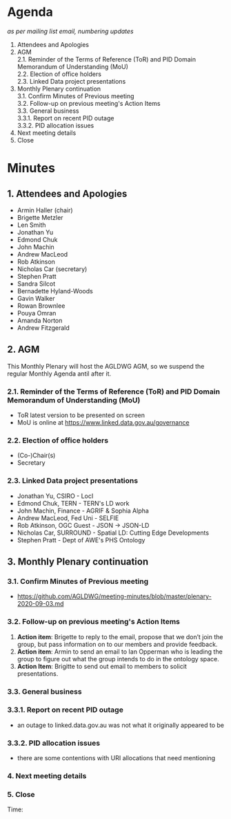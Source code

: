 # Agenda
*as per mailing list email, numbering updates*

1. Attendees and Apologies  
2. AGM  
2.1. Reminder of the Terms of Reference (ToR) and PID Domain Memorandum of Understanding (MoU)  
2.2. Election of office holders  
2.3. Linked Data project presentations  
3. Monthly Plenary continuation  
3.1. Confirm Minutes of Previous meeting  
3.2. Follow-up on previous meeting's Action Items  
3.3. General business  
3.3.1. Report on recent PID outage  
3.3.2. PID allocation issues  
4. Next meeting details  
5. Close  


# Minutes

## 1. Attendees and Apologies
  - Armin Haller (chair)
  - Brigette Metzler
  - Len Smith
  - Jonathan Yu
  - Edmond Chuk
  - John Machin
  - Andrew MacLeod
  - Rob Atkinson 
  - Nicholas Car (secretary)
  - Stephen Pratt
  - Sandra Silcot
  - Bernadette Hyland-Woods
  - Gavin Walker
  - Rowan Brownlee
  - Pouya Omran
  - Amanda Norton
  - Andrew Fitzgerald
 
    

## 2. AGM
This Monthly Plenary will host the AGLDWG AGM, so we suspend the regular Monthly Agenda antil after it.

### 2.1. Reminder of the Terms of Reference (ToR) and PID Domain Memorandum of Understanding (MoU)
  - ToR latest version to be presented on screen
  - MoU is online at https://www.linked.data.gov.au/governance

### 2.2. Election of office holders
  - (Co-)Chair(s)
  - Secretary

### 2.3. Linked Data project presentations
  - Jonathan Yu, CSIRO - LocI
  - Edmond Chuk, TERN - TERN's LD work
  - John Machin, Finance - AGRIF & Sophia Alpha
  - Andrew MacLeod, Fed Uni - SELFIE
  - Rob Atkinson, OGC Guest - JSON -> JSON-LD
  - Nicholas Car, SURROUND - Spatial LD: Cutting Edge Developments
  - Stephen Pratt - Dept of AWE's PHS Ontology

## 3. Monthly Plenary continuation

### 3.1. Confirm Minutes of Previous meeting
  - https://github.com/AGLDWG/meeting-minutes/blob/master/plenary-2020-09-03.md

### 3.2. Follow-up on previous meeting's Action Items
1. **Action item**: Brigette to reply to the email, propose that we don’t join the group, but pass information on to our members and provide feedback.
2. **Action item**: Armin to send an email to Ian Opperman who is leading the group to figure out what the group intends to do in the ontology space.
3. **Action Item**: Brigitte to send out email to members to solicit presentations.

### 3.3. General business
### 3.3.1. Report on recent PID outage
  - an outage to linked.data.gov.au was not what it originally appeared to be
### 3.3.2. PID allocation issues
  - there are some contentions with URI allocations that need mentioning

### 4. Next meeting details

### 5. Close
Time: 
